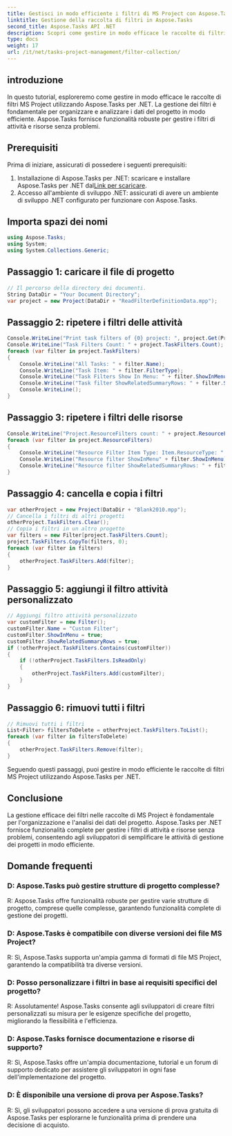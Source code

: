 ```yaml
---
title: Gestisci in modo efficiente i filtri di MS Project con Aspose.Tasks
linktitle: Gestione della raccolta di filtri in Aspose.Tasks
second_title: Aspose.Tasks API .NET
description: Scopri come gestire in modo efficace le raccolte di filtri MS Project utilizzando Aspose.Tasks per .NET.
type: docs
weight: 17
url: /it/net/tasks-project-management/filter-collection/
---
```

## introduzione
In questo tutorial, esploreremo come gestire in modo efficace le raccolte di filtri MS Project utilizzando Aspose.Tasks per .NET. La gestione dei filtri è fondamentale per organizzare e analizzare i dati del progetto in modo efficiente. Aspose.Tasks fornisce funzionalità robuste per gestire i filtri di attività e risorse senza problemi.
## Prerequisiti
Prima di iniziare, assicurati di possedere i seguenti prerequisiti:
1.  Installazione di Aspose.Tasks per .NET: scaricare e installare Aspose.Tasks per .NET dal[Link per scaricare](https://releases.aspose.com/tasks/net/).
2. Accesso all'ambiente di sviluppo .NET: assicurati di avere un ambiente di sviluppo .NET configurato per funzionare con Aspose.Tasks.

## Importa spazi dei nomi
```csharp
using Aspose.Tasks;
using System;
using System.Collections.Generic;

```
## Passaggio 1: caricare il file di progetto
```csharp
// Il percorso della directory dei documenti.
String DataDir = "Your Document Directory";
var project = new Project(DataDir + "ReadFilterDefinitionData.mpp");
```
## Passaggio 2: ripetere i filtri delle attività
```csharp
Console.WriteLine("Print task filters of {0} project: ", project.Get(Prj.Name));
Console.WriteLine("Task Filters Count: " + project.TaskFilters.Count);
foreach (var filter in project.TaskFilters)
{
    Console.WriteLine("All Tasks: " + filter.Name);
    Console.WriteLine("Task Item: " + filter.FilterType);
    Console.WriteLine("Task Filters Show In Menu: " + filter.ShowInMenu);
    Console.WriteLine("Task filter ShowRelatedSummaryRows: " + filter.ShowRelatedSummaryRows);
    Console.WriteLine();
}
```
## Passaggio 3: ripetere i filtri delle risorse
```csharp
Console.WriteLine("Project.ResourceFilters count: " + project.ResourceFilters.Count);
foreach (var filter in project.ResourceFilters)
{
    Console.WriteLine("Resource Filter Item Type: Item.ResourceType: " + filter.FilterType);
    Console.WriteLine("Resource filter ShowInMenu" + filter.ShowInMenu);
    Console.WriteLine("Resource filter ShowRelatedSummaryRows: " + filter.ShowRelatedSummaryRows);
}
```
## Passaggio 4: cancella e copia i filtri
```csharp
var otherProject = new Project(DataDir + "Blank2010.mpp");
// Cancella i filtri di altri progetti
otherProject.TaskFilters.Clear();
// Copia i filtri in un altro progetto
var filters = new Filter[project.TaskFilters.Count];
project.TaskFilters.CopyTo(filters, 0);
foreach (var filter in filters)
{
    otherProject.TaskFilters.Add(filter);
}
```
## Passaggio 5: aggiungi il filtro attività personalizzato
```csharp
// Aggiungi filtro attività personalizzato
var customFilter = new Filter();
customFilter.Name = "Custom Filter";
customFilter.ShowInMenu = true;
customFilter.ShowRelatedSummaryRows = true;
if (!otherProject.TaskFilters.Contains(customFilter))
{
    if (!otherProject.TaskFilters.IsReadOnly)
    {
        otherProject.TaskFilters.Add(customFilter);
    }
}
```
## Passaggio 6: rimuovi tutti i filtri
```csharp
// Rimuovi tutti i filtri
List<Filter> filtersToDelete = otherProject.TaskFilters.ToList();
foreach (var filter in filtersToDelete)
{
    otherProject.TaskFilters.Remove(filter);
}
```
Seguendo questi passaggi, puoi gestire in modo efficiente le raccolte di filtri MS Project utilizzando Aspose.Tasks per .NET.

## Conclusione
La gestione efficace dei filtri nelle raccolte di MS Project è fondamentale per l'organizzazione e l'analisi dei dati del progetto. Aspose.Tasks per .NET fornisce funzionalità complete per gestire i filtri di attività e risorse senza problemi, consentendo agli sviluppatori di semplificare le attività di gestione dei progetti in modo efficiente.
## Domande frequenti
### D: Aspose.Tasks può gestire strutture di progetto complesse?
R: Aspose.Tasks offre funzionalità robuste per gestire varie strutture di progetto, comprese quelle complesse, garantendo funzionalità complete di gestione dei progetti.
### D: Aspose.Tasks è compatibile con diverse versioni dei file MS Project?
R: Sì, Aspose.Tasks supporta un'ampia gamma di formati di file MS Project, garantendo la compatibilità tra diverse versioni.
### D: Posso personalizzare i filtri in base ai requisiti specifici del progetto?
R: Assolutamente! Aspose.Tasks consente agli sviluppatori di creare filtri personalizzati su misura per le esigenze specifiche del progetto, migliorando la flessibilità e l'efficienza.
### D: Aspose.Tasks fornisce documentazione e risorse di supporto?
R: Sì, Aspose.Tasks offre un'ampia documentazione, tutorial e un forum di supporto dedicato per assistere gli sviluppatori in ogni fase dell'implementazione del progetto.
### D: È disponibile una versione di prova per Aspose.Tasks?
R: Sì, gli sviluppatori possono accedere a una versione di prova gratuita di Aspose.Tasks per esplorarne le funzionalità prima di prendere una decisione di acquisto.